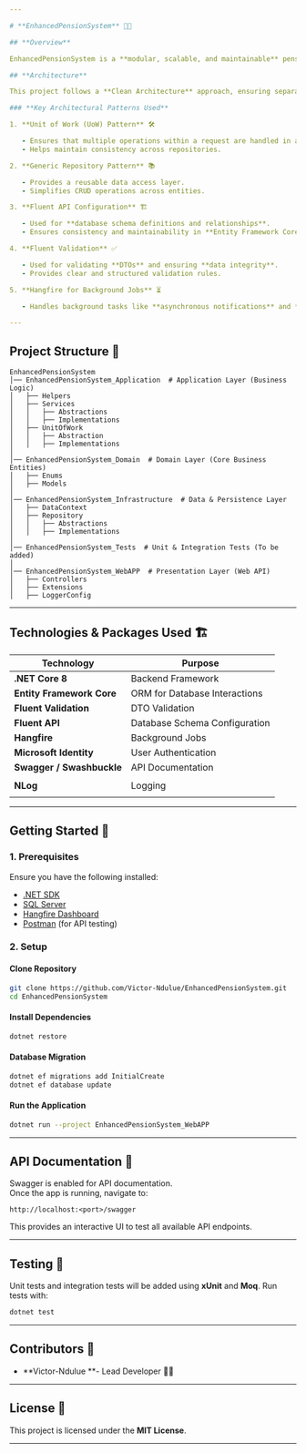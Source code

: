 ```yaml
---

# **EnhancedPensionSystem** 🏦🔐

## **Overview**

EnhancedPensionSystem is a **modular, scalable, and maintainable** pension management system built using **.NET Core**. The system efficiently handles **employer and member management**, benefit eligibility, transactions, and notifications with **background job processing and validation**.

## **Architecture**

This project follows a **Clean Architecture** approach, ensuring separation of concerns with distinct **Application, Domain, Infrastructure, and Web API** layers.

### **Key Architectural Patterns Used**

1. **Unit of Work (UoW) Pattern** 🛠

   - Ensures that multiple operations within a request are handled in a single transaction.
   - Helps maintain consistency across repositories.

2. **Generic Repository Pattern** 📚

   - Provides a reusable data access layer.
   - Simplifies CRUD operations across entities.

3. **Fluent API Configuration** 🏗

   - Used for **database schema definitions and relationships**.
   - Ensures consistency and maintainability in **Entity Framework Core**.

4. **Fluent Validation** ✅

   - Used for validating **DTOs** and ensuring **data integrity**.
   - Provides clear and structured validation rules.

5. **Hangfire for Background Jobs** ⏳

   - Handles background tasks like **asynchronous notifications** and **report generation**.

---
```


## **Project Structure** 📂

```
EnhancedPensionSystem
│── EnhancedPensionSystem_Application  # Application Layer (Business Logic)
│   ├── Helpers
│   ├── Services
│   │   ├── Abstractions
│   │   ├── Implementations
│   ├── UnitOfWork
│   │   ├── Abstraction
│   │   ├── Implementations
│
│── EnhancedPensionSystem_Domain  # Domain Layer (Core Business Entities)
│   ├── Enums
│   ├── Models
│
│── EnhancedPensionSystem_Infrastructure  # Data & Persistence Layer
│   ├── DataContext
│   ├── Repository
│   │   ├── Abstractions
│   │   ├── Implementations
│
│── EnhancedPensionSystem_Tests  # Unit & Integration Tests (To be added)
│
│── EnhancedPensionSystem_WebAPP  # Presentation Layer (Web API)
│   ├── Controllers
│   ├── Extensions
│   ├── LoggerConfig
```

---

## **Technologies & Packages Used** 🏗

| **Technology**            | **Purpose**                   |
| ------------------------- | ----------------------------- |
| **.NET Core 8**           | Backend Framework             |
| **Entity Framework Core** | ORM for Database Interactions |
| **Fluent Validation**     | DTO Validation                |
| **Fluent API**            | Database Schema Configuration |
| **Hangfire**              | Background Jobs               |
| **Microsoft Identity**    | User Authentication           |
| **Swagger / Swashbuckle** | API Documentation             |
|                           |                               |
| **NLog**                  | Logging                       |
|                           |                               |

---

## **Getting Started 🚀**

### **1. Prerequisites**

Ensure you have the following installed:

- [.NET SDK](https://dotnet.microsoft.com/en-us/download/dotnet)
- [SQL Server](https://www.microsoft.com/en-us/sql-server/)
- [Hangfire Dashboard](https://www.hangfire.io/)
- [Postman](https://www.postman.com/) (for API testing)

### **2. Setup**

#### **Clone Repository**

```bash
git clone https://github.com/Victor-Ndulue/EnhancedPensionSystem.git
cd EnhancedPensionSystem
```

#### **Install Dependencies**

```bash
dotnet restore
```

#### **Database Migration**

```bash
dotnet ef migrations add InitialCreate
dotnet ef database update
```

#### **Run the Application**

```bash
dotnet run --project EnhancedPensionSystem_WebAPP
```

---

## **API Documentation 📝**

Swagger is enabled for API documentation.\
Once the app is running, navigate to:

```
http://localhost:<port>/swagger
```

This provides an interactive UI to test all available API endpoints.

---

## **Testing 🧪**

Unit tests and integration tests will be added using **xUnit** and **Moq**.
Run tests with:

```bash
dotnet test
```

---

## **Contributors 👥**

- \*\*Victor-Ndulue \*\*- Lead Developer 👨‍💻

---

## **License 📜**

This project is licensed under the **MIT License**.

---
